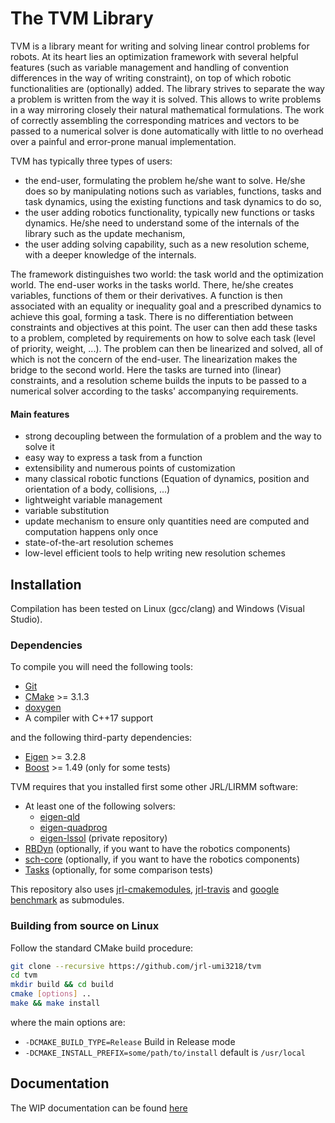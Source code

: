 The TVM Library
=============
TVM is a library meant for writing and solving linear control problems for robots.
At its heart lies an optimization framework with several helpful features (such as variable management and handling of convention differences in the way of writing constraint), on top of which robotic functionalities are (optionally) added.
The library strives to separate the way a problem is written from the way it is solved. This allows to write problems in a way mirroring closely their natural mathematical formulations. The work of correctly assembling the corresponding matrices and vectors to be passed to a numerical solver is done automatically with little to no overhead over a painful and error-prone manual implementation.

TVM has typically three types of users:
 - the end-user, formulating the problem he/she want to solve. He/she does so by manipulating notions such as variables, functions, tasks and task dynamics, using the existing functions and task dynamics to do so,
 - the user adding robotics functionality, typically new functions or tasks dynamics. He/she need to understand some of the internals of the library such as the update mechanism,
 - the user adding solving capability, such as a new resolution scheme, with a deeper knowledge of the internals.
 
 The framework distinguishes two world: the task world and the optimization world. The end-user works in the tasks world. There, he/she creates variables, functions of them or their derivatives. A function is then associated with an equality or inequality goal and a prescribed dynamics to achieve this goal, forming a task. There is no differentiation between constraints and objectives at this point. The user can then add these tasks to a problem, completed by requirements on how to solve each task (level of priority, weight, ...).
 The problem can then be linearized and solved, all of which is not the concern of the end-user.
 The linearization makes the bridge to the second world. Here the tasks are turned into (linear) constraints, and a resolution scheme builds the inputs to be passed to a numerical solver according to the tasks' accompanying requirements.


#### Main features
 - strong decoupling between the formulation of a problem and the way to solve it
 - easy way to express a task from a function
 - extensibility and numerous points of customization
 - many classical robotic functions (Equation of dynamics, position and orientation of a body, collisions, ...)
 - lightweight variable management
 - variable substitution
 - update mechanism to ensure only quantities need are computed and computation happens only once
 - state-of-the-art resolution schemes
 - low-level efficient tools to help writing new resolution schemes
 

Installation
-------------
Compilation has been tested on Linux (gcc/clang) and Windows (Visual Studio).

### Dependencies

To compile you will need the following tools:

 * [Git](https://git-scm.com/)
 * [CMake](https://cmake.org/) >= 3.1.3
 * [doxygen](http://www.doxygen.org)
 * A compiler with C++17 support
 
and the following third-party dependencies:
 * [Eigen](http://eigen.tuxfamily.org/index.php?title=Main_Page) >= 3.2.8
 * [Boost](http://www.boost.org/) >= 1.49 (only for some tests)

TVM requires that you installed first some other JRL/LIRMM software:
 * At least one of the following solvers:
   + [eigen-qld](https://github.com/jrl-umi3218/eigen-qld)
   + [eigen-quadprog](https://github.com/jrl-umi3218/eigen-quadprog)
   + [eigen-lssol](git@gite.lirmm.fr:multi-contact/eigen-lssol.git) (private repository)
 * [RBDyn](https://github.com/jrl-umi3218/RBDyn) (optionally, if you want to have the robotics components)
 * [sch-core](https://github.com/jrl-umi3218/sch-core) (optionally, if you want to have the robotics components)
 * [Tasks](https://github.com/jrl-umi3218/Tasks) (optionally, for some comparison tests)

This repository also uses [jrl-cmakemodules](https://github.com/jrl-umi3218/jrl-cmakemodules), [jrl-travis](https://github.com/jrl-umi3218/jrl-travis) and [google benchmark](https://github.com/google/benchmark) as submodules.

### Building from source on Linux

Follow the standard CMake build procedure:

```sh
git clone --recursive https://github.com/jrl-umi3218/tvm
cd tvm
mkdir build && cd build
cmake [options] ..
make && make install
```

where the main options are:
 * `-DCMAKE_BUILD_TYPE=Release` Build in Release mode
 * `-DCMAKE_INSTALL_PREFIX=some/path/to/install` default is `/usr/local`
 
Documentation
--------------------
The WIP documentation can be found [here](https://jrl-umi3218.github.io/tvm/doxygen/HEAD/index.html)
